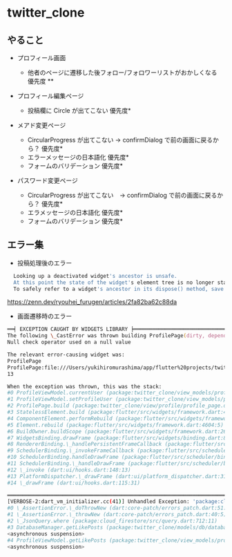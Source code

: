 # twitter_clone

## やること

- プロフィール画面

  - 他者のページに遷移した後フォロー/フォロワーリストがおかしくなる 優先度 \*\*

- プロフィール編集ページ

  - 投稿欄に Circle が出てこない 優先度\*

- メアド変更ページ

  - CircularProgress が出てこない -> confirmDialog で前の画面に戻るから？ 優先度\*
  - エラーメッセージの日本語化 優先度\*
  - フォームのバリデーション 優先度\*

- パスワード変更ページ

  - CircularProgress が出てこない　-> confirmDialog で前の画面に戻るから？ 優先度\*
  - エラメッセージの日本語化 優先度\*
  - フォームのバリデーション 優先度\*

## エラー集

- 投稿処理後のエラー

```zsh
  Looking up a deactivated widget's ancestor is unsafe.
  At this point the state of the widget's element tree is no longer stable.
  To safely refer to a widget's ancestor in its dispose() method, save a reference to the ancestor by calling dependOnInheritedWidgetOfExactType() in the widget's didChangeDependencies() method.

```

https://zenn.dev/ryouhei_furugen/articles/2fa82ba62c88da

- 画面遷移時のエラー

```zsh
══╡ EXCEPTION CAUGHT BY WIDGETS LIBRARY ╞═══════════════════════════════════════════════════════════
The following \_CastError was thrown building ProfilePage(dirty, dependencies: [InheritedGoRouter]):
Null check operator used on a null value

The relevant error-causing widget was:
ProfilePage
ProfilePage:file:///Users/yukihiromurashima/app/flutter%20projects/twitter_clone/lib/screens/home_screen.dart:23:
13

When the exception was thrown, this was the stack:
#0 ProfileViewModel.currentUser (package:twitter_clone/view_models/profile_view_model.dart:22:53)
#1 ProfileViewModel.setProfileUser (package:twitter_clone/view_models/profile_view_model.dart:26:19)
#2 ProfilePage.build (package:twitter_clone/view/profile/profile_page.dart:23:22)
#3 StatelessElement.build (package:flutter/src/widgets/framework.dart:4949:49)
#4 ComponentElement.performRebuild (package:flutter/src/widgets/framework.dart:4878:15)
#5 Element.rebuild (package:flutter/src/widgets/framework.dart:4604:5)
#6 BuildOwner.buildScope (package:flutter/src/widgets/framework.dart:2667:19)
#7 WidgetsBinding.drawFrame (package:flutter/src/widgets/binding.dart:882:21)
#8 RendererBinding.\_handlePersistentFrameCallback (package:flutter/src/rendering/binding.dart:378:5)
#9 SchedulerBinding.\_invokeFrameCallback (package:flutter/src/scheduler/binding.dart:1175:15)
#10 SchedulerBinding.handleDrawFrame (package:flutter/src/scheduler/binding.dart:1104:9)
#11 SchedulerBinding.\_handleDrawFrame (package:flutter/src/scheduler/binding.dart:1015:5)
#12 \_invoke (dart:ui/hooks.dart:148:13)
#13 PlatformDispatcher.\_drawFrame (dart:ui/platform_dispatcher.dart:318:5)
#14 \_drawFrame (dart:ui/hooks.dart:115:31)

════════════════════════════════════════════════════════════════════════════════════════════════════
[VERBOSE-2:dart_vm_initializer.cc(41)] Unhandled Exception: 'package:cloud_firestore/src/query.dart': Failed assertion: line 712 pos 11: '(value as List).isNotEmpty': 'in' filters require a non-empty [List].
#0 \_AssertionError.\_doThrowNew (dart:core-patch/errors_patch.dart:51:61)
#1 \_AssertionError.\_throwNew (dart:core-patch/errors_patch.dart:40:5)
#2 \_JsonQuery.where (package:cloud_firestore/src/query.dart:712:11)
#3 DatabaseManager.getLikePosts (package:twitter_clone/models/db/database_manager.dart:139:10)
<asynchronous suspension>
#4 ProfileViewModel.getLikePosts (package:twitter_clone/view_models/profile_view_model.dart:40:17)
<asynchronous suspension>

```
